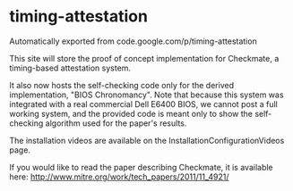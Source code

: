 # timing-attestation
Automatically exported from code.google.com/p/timing-attestation

This site will store the proof of concept implementation for Checkmate, a timing-based attestation system.

It also now hosts the self-checking code only for the derived implementation, "BIOS Chronomancy". Note that because this system was integrated with a real commercial Dell E6400 BIOS, we cannot post a full working system, and the provided code is meant only to show the self-checking algorithm used for the paper's results.

The installation videos are available on the InstallationConfigurationVideos page.

If you would like to read the paper describing Checkmate, it is available here: http://www.mitre.org/work/tech_papers/2011/11_4921/ 
